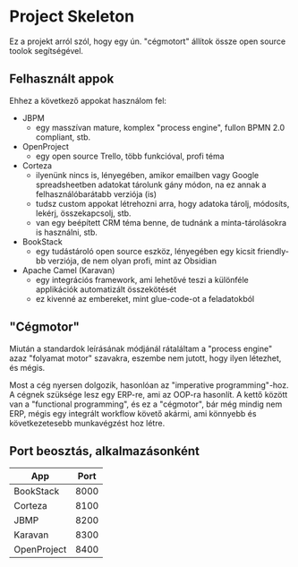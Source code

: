 # Project Skeleton
Ez a projekt arról szól, hogy egy ún. "cégmotort" állítok össze open source toolok segítségével.

## Felhasznált appok
Ehhez a következő appokat használom fel:
- JBPM
	- egy masszívan mature, komplex "process engine", fullon BPMN 2.0 compliant, stb.
- OpenProject
	- egy open source Trello, több funkcióval, profi téma
- Corteza
	- ilyenünk nincs is, lényegében, amikor emailben vagy Google spreadsheetben adatokat tárolunk gány módon, na ez annak a felhasználóbarátabb verziója (is)
	- tudsz custom appokat létrehozni arra, hogy adatoka tárolj, módosíts, lekérj, összekapcsolj, stb.
	- van egy beépített CRM téma benne, de tudnánk a minta-tárolásokra is használni, stb.
- BookStack
	- egy tudástároló open source eszköz, lényegében egy kicsit friendly-bb verziója, de nem olyan profi, mint az Obsidian
- Apache Camel (Karavan)
	- egy integrációs framework, ami lehetővé teszi a különféle applikációk automatizált összekötését
	- ez kivenné az embereket, mint glue-code-ot a feladatokból

## "Cégmotor"
Miután a standardok leírásának módjánál rátaláltam a "process engine" azaz "folyamat motor" szavakra, eszembe nem jutott, hogy ilyen létezhet, és mégis.

Most a cég nyersen dolgozik, hasonlóan az "imperative programming"-hoz.
A cégnek szüksége lesz egy ERP-re, ami az OOP-ra hasonlít.
A kettő között van a "functional programming", és ez a "cégmotor", bár még mindig nem ERP, mégis egy integrált workflow követő akármi, ami könnyebb és következetesebb munkavégzést hoz létre.

## Port beosztás, alkalmazásonként
|App		|Port	|
|---		|---	|
|BookStack	|8000	|
|Corteza	|8100	|
|JBMP		|8200	|
|Karavan	|8300	|
|OpenProject|8400	|